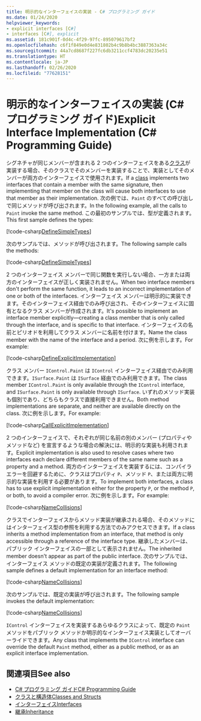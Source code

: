 ```yaml
---
title: 明示的なインターフェイスの実装 - C# プログラミング ガイド
ms.date: 01/24/2020
helpviewer_keywords:
- explicit interfaces [C#]
- interfaces [C#], explicit
ms.assetid: 181c901f-0d4c-4f29-97fc-895079617bf2
ms.openlocfilehash: c6f1f849e0d4e831802b4c9b8b4bc3887363a34c
ms.sourcegitcommit: 44a7cd8687f227fc6db3211ccf4783dc20235e51
ms.translationtype: HT
ms.contentlocale: ja-JP
ms.lasthandoff: 02/26/2020
ms.locfileid: "77628151"
---
```

# <a name="explicit-interface-implementation-c-programming-guide"></a><span data-ttu-id="322d4-102">明示的なインターフェイスの実装 (C# プログラミング ガイド)</span><span class="sxs-lookup"><span data-stu-id="322d4-102">Explicit Interface Implementation (C# Programming Guide)</span></span>

<span data-ttu-id="322d4-103">シグネチャが同じメンバーが含まれる 2 つのインターフェイスをある[クラス](../../language-reference/keywords/class.md)が実装する場合、そのクラスでそのメンバーを実装することで、実装としてそのメンバーが両方のインターフェイスで使用されます。</span><span class="sxs-lookup"><span data-stu-id="322d4-103">If a [class](../../language-reference/keywords/class.md) implements two interfaces that contain a member with the same signature, then implementing that member on the class will cause both interfaces to use that member as their implementation.</span></span> <span data-ttu-id="322d4-104">次の例では、`Paint` のすべての呼び出しで同じメソッドが呼び出されます。</span><span class="sxs-lookup"><span data-stu-id="322d4-104">In the following example, all the calls to `Paint` invoke the same method.</span></span> <span data-ttu-id="322d4-105">この最初のサンプルでは、型が定義されます。</span><span class="sxs-lookup"><span data-stu-id="322d4-105">This first sample defines the types:</span></span>

[!code-csharp[DefineSimpleTypes](~/samples/snippets/csharp/interfaces/ExplicitImplementation.cs#DefineTypes)]

<span data-ttu-id="322d4-106">次のサンプルでは、メソッドが呼び出されます。</span><span class="sxs-lookup"><span data-stu-id="322d4-106">The following sample calls the methods:</span></span>

[!code-csharp[DefineSimpleTypes](~/samples/snippets/csharp/interfaces/ExplicitImplementation.cs#CallMethods)]

<span data-ttu-id="322d4-107">2 つのインターフェイス メンバーで同じ関数を実行しない場合、一方または両方のインターフェイスが正しく実装されません。</span><span class="sxs-lookup"><span data-stu-id="322d4-107">When two interface members don't perform the same function, it leads to an incorrect implementation of one or both of the interfaces.</span></span> <span data-ttu-id="322d4-108">インターフェイス メンバーは明示的に実装できます。そのインターフェイス経由でのみ呼び出され、そのインターフェイスに固有となるクラス メンバーが作成されます。</span><span class="sxs-lookup"><span data-stu-id="322d4-108">It's possible to implement an interface member explicitly—creating a class member that is only called through the interface, and is specific to that interface.</span></span> <span data-ttu-id="322d4-109">インターフェイスの名前とピリオドを利用してクラス メンバーに名前を付けます。</span><span class="sxs-lookup"><span data-stu-id="322d4-109">Name the class member with the name of the interface and a period.</span></span> <span data-ttu-id="322d4-110">次に例を示します。</span><span class="sxs-lookup"><span data-stu-id="322d4-110">For example:</span></span>

[!code-csharp[DefineExplicitImplementation](~/samples/snippets/csharp/interfaces/ExplicitImplementation.cs#ExplicitImplementation)]

<span data-ttu-id="322d4-111">クラス メンバー `IControl.Paint` は `IControl` インターフェイス経由でのみ利用できます。`ISurface.Paint` は `ISurface` 経由でのみ利用できます。</span><span class="sxs-lookup"><span data-stu-id="322d4-111">The class member `IControl.Paint` is only available through the `IControl` interface, and `ISurface.Paint` is only available through `ISurface`.</span></span> <span data-ttu-id="322d4-112">いずれのメソッド実装も個別であり、どちらもクラスで直接利用できません。</span><span class="sxs-lookup"><span data-stu-id="322d4-112">Both method implementations are separate, and neither are available directly on the class.</span></span> <span data-ttu-id="322d4-113">次に例を示します。</span><span class="sxs-lookup"><span data-stu-id="322d4-113">For example:</span></span>

[!code-csharp[CallExplicitImplementation](~/samples/snippets/csharp/interfaces/ExplicitImplementation.cs#CallExplicitImplementation)]

<span data-ttu-id="322d4-114">2 つのインターフェイスで、それぞれが同じ名前の別のメンバー (プロパティやメソッドなど) を宣言するような場合の解決には、明示的な実装も利用されます。</span><span class="sxs-lookup"><span data-stu-id="322d4-114">Explicit implementation is also used to resolve cases where two interfaces each declare different members of the same name such as a property and a method.</span></span> <span data-ttu-id="322d4-115">両方のインターフェイスを実装するには、コンパイラ エラーを回避するために、クラスはプロパティ `P`、メソッド `P`、または両方に明示的な実装を利用する必要があります。</span><span class="sxs-lookup"><span data-stu-id="322d4-115">To implement both interfaces, a class has to use explicit implementation either for the property `P`, or the method `P`, or both, to avoid a compiler error.</span></span> <span data-ttu-id="322d4-116">次に例を示します。</span><span class="sxs-lookup"><span data-stu-id="322d4-116">For example:</span></span>

[!code-csharp[NameCollisions](~/samples/snippets/csharp/interfaces/ExplicitImplementation.cs#NameCollision)]

<span data-ttu-id="322d4-117">クラスでインターフェイスからメソッド実装が継承される場合、そのメソッドにはインターフェイス型の参照を利用する方法でのみアクセスできます。</span><span class="sxs-lookup"><span data-stu-id="322d4-117">If a class inherits a method implementation from an interface, that method is only accessible through a reference of the interface type.</span></span> <span data-ttu-id="322d4-118">継承したメンバーは、パブリック インターフェイスの一部として表示されません。</span><span class="sxs-lookup"><span data-stu-id="322d4-118">The inherited member doesn't appear as part of the public interface.</span></span> <span data-ttu-id="322d4-119">次のサンプルでは、インターフェイス メソッドの既定の実装が定義されます。</span><span class="sxs-lookup"><span data-stu-id="322d4-119">The following sample defines a default implementation for an interface method:</span></span>

[!code-csharp[NameCollisions](~/samples/snippets/csharp/interfaces/ExplicitImplementation.cs#DefaultImplementation)]

<span data-ttu-id="322d4-120">次のサンプルでは、既定の実装が呼び出されます。</span><span class="sxs-lookup"><span data-stu-id="322d4-120">The following sample invokes the default implementation:</span></span>

[!code-csharp[NameCollisions](~/samples/snippets/csharp/interfaces/ExplicitImplementation.cs#CallDefaultImplementation)]

<span data-ttu-id="322d4-121">`IControl` インターフェイスを実装するあらゆるクラスによって、既定の `Paint` メソッドをパブリック メソッドか明示的なインターフェイス実装としてオーバーライドできます。</span><span class="sxs-lookup"><span data-stu-id="322d4-121">Any class that implements the `IControl` interface can override the default `Paint` method, either as a public method, or as an explicit interface implementation.</span></span>

## <a name="see-also"></a><span data-ttu-id="322d4-122">関連項目</span><span class="sxs-lookup"><span data-stu-id="322d4-122">See also</span></span>

- [<span data-ttu-id="322d4-123">C# プログラミング ガイド</span><span class="sxs-lookup"><span data-stu-id="322d4-123">C# Programming Guide</span></span>](../index.md)
- [<span data-ttu-id="322d4-124">クラスと構造体</span><span class="sxs-lookup"><span data-stu-id="322d4-124">Classes and Structs</span></span>](../classes-and-structs/index.md)
- [<span data-ttu-id="322d4-125">インターフェイス</span><span class="sxs-lookup"><span data-stu-id="322d4-125">Interfaces</span></span>](./index.md)
- [<span data-ttu-id="322d4-126">継承</span><span class="sxs-lookup"><span data-stu-id="322d4-126">Inheritance</span></span>](../classes-and-structs/inheritance.md)
